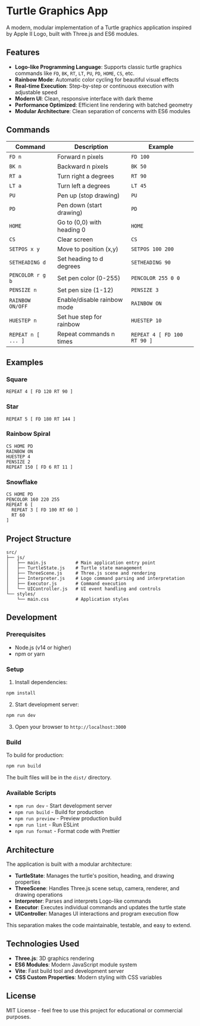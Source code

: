 # Turtle Graphics App

A modern, modular implementation of a Turtle graphics application inspired by Apple II Logo, built with Three.js and ES6 modules.

## Features

- **Logo-like Programming Language**: Supports classic turtle graphics commands like `FD`, `BK`, `RT`, `LT`, `PU`, `PD`, `HOME`, `CS`, etc.
- **Rainbow Mode**: Automatic color cycling for beautiful visual effects
- **Real-time Execution**: Step-by-step or continuous execution with adjustable speed
- **Modern UI**: Clean, responsive interface with dark theme
- **Performance Optimized**: Efficient line rendering with batched geometry
- **Modular Architecture**: Clean separation of concerns with ES6 modules

## Commands

| Command | Description | Example |
|---------|-------------|---------|
| `FD n` | Forward n pixels | `FD 100` |
| `BK n` | Backward n pixels | `BK 50` |
| `RT a` | Turn right a degrees | `RT 90` |
| `LT a` | Turn left a degrees | `LT 45` |
| `PU` | Pen up (stop drawing) | `PU` |
| `PD` | Pen down (start drawing) | `PD` |
| `HOME` | Go to (0,0) with heading 0 | `HOME` |
| `CS` | Clear screen | `CS` |
| `SETPOS x y` | Move to position (x,y) | `SETPOS 100 200` |
| `SETHEADING d` | Set heading to d degrees | `SETHEADING 90` |
| `PENCOLOR r g b` | Set pen color (0-255) | `PENCOLOR 255 0 0` |
| `PENSIZE n` | Set pen size (1-12) | `PENSIZE 3` |
| `RAINBOW ON/OFF` | Enable/disable rainbow mode | `RAINBOW ON` |
| `HUESTEP n` | Set hue step for rainbow | `HUESTEP 10` |
| `REPEAT n [ ... ]` | Repeat commands n times | `REPEAT 4 [ FD 100 RT 90 ]` |

## Examples

### Square
```
REPEAT 4 [ FD 120 RT 90 ]
```

### Star
```
REPEAT 5 [ FD 180 RT 144 ]
```

### Rainbow Spiral
```
CS HOME PD
RAINBOW ON
HUESTEP 4
PENSIZE 2
REPEAT 150 [ FD 6 RT 11 ]
```

### Snowflake
```
CS HOME PD
PENCOLOR 160 220 255
REPEAT 6 [
  REPEAT 3 [ FD 100 RT 60 ]
  RT 60
]
```

## Project Structure

```
src/
├── js/
│   ├── main.js           # Main application entry point
│   ├── TurtleState.js    # Turtle state management
│   ├── ThreeScene.js     # Three.js scene and rendering
│   ├── Interpreter.js    # Logo command parsing and interpretation
│   ├── Executor.js       # Command execution
│   └── UIController.js   # UI event handling and controls
└── styles/
    └── main.css          # Application styles
```

## Development

### Prerequisites

- Node.js (v14 or higher)
- npm or yarn

### Setup

1. Install dependencies:
```bash
npm install
```

2. Start development server:
```bash
npm run dev
```

3. Open your browser to `http://localhost:3000`

### Build

To build for production:
```bash
npm run build
```

The built files will be in the `dist/` directory.

### Available Scripts

- `npm run dev` - Start development server
- `npm run build` - Build for production
- `npm run preview` - Preview production build
- `npm run lint` - Run ESLint
- `npm run format` - Format code with Prettier

## Architecture

The application is built with a modular architecture:

- **TurtleState**: Manages the turtle's position, heading, and drawing properties
- **ThreeScene**: Handles Three.js scene setup, camera, renderer, and drawing operations
- **Interpreter**: Parses and interprets Logo-like commands
- **Executor**: Executes individual commands and updates the turtle state
- **UIController**: Manages UI interactions and program execution flow

This separation makes the code maintainable, testable, and easy to extend.

## Technologies Used

- **Three.js**: 3D graphics rendering
- **ES6 Modules**: Modern JavaScript module system
- **Vite**: Fast build tool and development server
- **CSS Custom Properties**: Modern styling with CSS variables

## License

MIT License - feel free to use this project for educational or commercial purposes.
